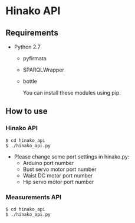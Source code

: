 # Hinako API 

## Requirements

* Python 2.7
  - pyfirmata
  - SPARQLWrapper
  - bottle

	You can install these modules using pip.

## How to use

### Hinako API

    $ cd hinako_api
    $ ./hinako_api.py

* Please change some port settings in hinako.py:
  - Arduino port number
  - Bust servo motor port number
  - Waist DC motor port number
  - Hip servo motor port number


### Measurements API

    $ cd hinako_api
    $ ./hinako_api.py

